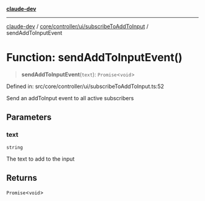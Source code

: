 [**claude-dev**](../../../../../README.md)

***

[claude-dev](../../../../../README.md) / [core/controller/ui/subscribeToAddToInput](../README.md) / sendAddToInputEvent

# Function: sendAddToInputEvent()

> **sendAddToInputEvent**(`text`): `Promise`\<`void`\>

Defined in: src/core/controller/ui/subscribeToAddToInput.ts:52

Send an addToInput event to all active subscribers

## Parameters

### text

`string`

The text to add to the input

## Returns

`Promise`\<`void`\>
